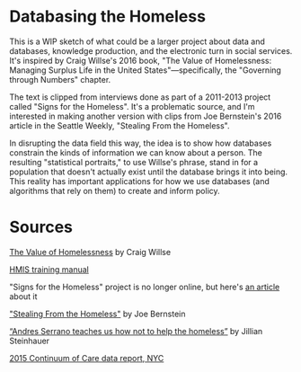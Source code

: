 # Databasing the Homeless
This is a WIP sketch of what could be a larger project about data and databases, knowledge production, and the electronic turn in social services. It's inspired by Craig Willse's 2016 book, "The Value of Homelessness: Managing Surplus Life in the United States"—specifically, the "Governing through Numbers" chapter.

The text is clipped from interviews done as part of a 2011-2013 project called "Signs for the Homeless". It's a problematic source, and I'm interested in making another version with clips from Joe Bernstein's 2016 article in the Seattle Weekly, "Stealing From the Homeless".

In disrupting the data field this way, the idea is to show how databases constrain the kinds of information we can know about a person. The resulting "statistical portraits," to use Willse's phrase, stand in for a population that doesn't actually exist until the database brings it into being. This reality has important applications for how we use databases (and algorithms that rely on them) to create and inform policy. 

# Sources
[The Value of Homelessness](https://www.upress.umn.edu/book-division/books/the-value-of-homelessness) by Craig Willse

[HMIS training manual](http://www.sbcounty.gov/capsbc/docs/HMIS/CAPSBC%20HMIS%20Manual%204%203%203V1%201.pdf)

"Signs for the Homeless" project is no longer online, but here's [an article](http://www.bostonmagazine.com/arts-entertainment/blog/2013/08/07/signs-for-the-homeless-tumblr-kenji-nakayama/) about it

["Stealing From the Homeless"](http://www.seattleweekly.com/news/stealing-from-the-homeless/) by Joe Bernstein

[“Andres Serrano teaches us how not to help the homeless”](http://hyperallergic.com/101311/andres-serrano-shows-us-how-not-to-help-the-homeless/) by Jillian Steinhauer

[2015 Continuum of Care data report, NYC](https://www.hudexchange.info/resource/reportmanagement/published/CoC_PopSub_CoC_NY-600-2015_NY_2015.pdf)

